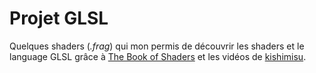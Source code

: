 # Projet GLSL

Quelques shaders (*.frag*) qui mon permis de découvrir les shaders et le language GLSL grâce à [The Book of Shaders](https://thebookofshaders.com/?lan=fr) et les vidéos de [kishimisu](https://www.youtube.com/@kishimisu).
